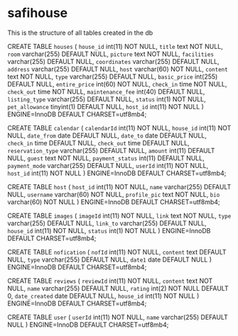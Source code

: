 # safihouse

This is the structure of all tables created in the db

CREATE TABLE `houses` (
  `house_id` int(11) NOT NULL,
  `title` text NOT NULL,
  `room` varchar(255) DEFAULT NULL,
  `picture` text NOT NULL,
  `facilities` varchar(255) DEFAULT NULL,
  `coordinates` varchar(255) DEFAULT NULL,
  `address` varchar(255) DEFAULT NULL,
  `host` varchar(60) NOT NULL,
  `content` text NOT NULL,
  `type` varchar(255) DEFAULT NULL,
  `basic_price` int(255) DEFAULT NULL,
  `entire_price` int(60) NOT NULL,
  `check_in` time NOT NULL,
  `check_out` time NOT NULL,
  `maintenance_fee` int(40) DEFAULT NULL,
  `listing_type` varchar(255) DEFAULT NULL,
  `status` int(1) NOT NULL,
  `pet_allowance` tinyint(1) DEFAULT NULL,
  `host_id` int(11) NOT NULL
) ENGINE=InnoDB DEFAULT CHARSET=utf8mb4;


CREATE TABLE `calendar` (
  `calendarId` int(11) NOT NULL,
  `house_id` int(11) NOT NULL,
  `date_from` date DEFAULT NULL,
  `date_to` date DEFAULT NULL,
  `check_in` time DEFAULT NULL,
  `check_out` time DEFAULT NULL,
  `reservation_type` varchar(255) DEFAULT NULL,
  `amount` int(11) DEFAULT NULL,
  `guest` text NOT NULL,
  `payment_status` int(11) DEFAULT NULL,
  `payment_mode` varchar(255) DEFAULT NULL,
  `userId` int(11) NOT NULL,
  `host_id` int(11) NOT NULL
) ENGINE=InnoDB DEFAULT CHARSET=utf8mb4;


CREATE TABLE `host` (
  `host_id` int(11) NOT NULL,
  `name` varchar(255) DEFAULT NULL,
  `username` varchar(60) NOT NULL,
  `profile_pic` text NOT NULL,
  `bio` varchar(60) NOT NULL
) ENGINE=InnoDB DEFAULT CHARSET=utf8mb4;


CREATE TABLE `images` (
  `imageId` int(11) NOT NULL,
  `link` text NOT NULL,
  `type` varchar(255) DEFAULT NULL,
  `link_to` varchar(255) DEFAULT NULL,
  `house_id` int(11) NOT NULL,
  `status` int(1) NOT NULL
) ENGINE=InnoDB DEFAULT CHARSET=utf8mb4;

CREATE TABLE `nofication` (
  `nofId` int(11) NOT NULL,
  `content` text DEFAULT NULL,
  `type` varchar(255) DEFAULT NULL,
  `date1` date DEFAULT NULL
) ENGINE=InnoDB DEFAULT CHARSET=utf8mb4;


CREATE TABLE `reviews` (
  `reviewId` int(11) NOT NULL,
  `content` text NOT NULL,
  `name` varchar(255) DEFAULT NULL,
  `rating` int(2) NOT NULL DEFAULT 0,
  `date_created` date DEFAULT NULL,
  `house_id` int(11) NOT NULL
) ENGINE=InnoDB DEFAULT CHARSET=utf8mb4;

CREATE TABLE `user` (
  `userId` int(11) NOT NULL,
  `name` varchar(255) DEFAULT NULL
) ENGINE=InnoDB DEFAULT CHARSET=utf8mb4;
